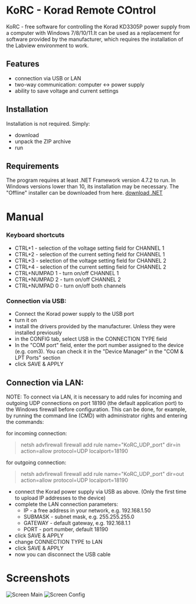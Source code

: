 # KoRC - Korad Remote COntrol
KoRC - free software for controlling the Korad KD3305P power supply from a computer with Windows 7/8/10/11.It can be used as a replacement for software provided by the manufacturer, which requires the installation of the Labview environment to work.

## Features
* connection via USB or LAN
* two-way communication: computer <-> power supply
* ability to save voltage and current settings

## Installation
Installation is not required. Simply:
* download
* unpack the ZIP archive
* run

## Requirements

The program requires at least .NET Framework version 4.7.2 to run. In Windows versions lower than 10, its installation may be necessary. The "Offline" installer can be downloaded from here.
[download .NET](https://dotnet.microsoft.com/en-us/download/dotnet-framework/thank-you/net481-offline-installer)

# Manual

### Keyboard shortcuts

* CTRL+1 - selection of the voltage setting field for CHANNEL 1
* CTRL+2 - selection of the current setting field for CHANNEL 1
* CTRL+3 - selection of the voltage setting field for CHANNEL 2
* CTRL+4 - selection of the current setting field for CHANNEL 2
* CTRL+NUMPAD 1 - turn on/off CHANNEL 1
* CTRL+NUMPAD 2 - turn on/off CHANNEL 2
* CTRL+NUMPAD 0 - turn on/off both channels

### Connection via USB:

* Connect the Korad power supply to the USB port
* turn it on
* install the drivers provided by the manufacturer. Unless they were installed previously
* in the CONFIG tab, select USB in the CONNECTION TYPE field
* In the "COM port" field, enter the port number assigned to the device (e.g. com3). You can check it in the "Device Manager" in the "COM & LPT Ports" section
* click SAVE & APPLY

## Connection via LAN:

NOTE: To connect via LAN, it is necessary to add rules for incoming and outgoing UDP connections on port 18190 (the default application port) to the Windows firewall before configuration. This can be done, for example, by running the command line (CMD) with administrator rights and entering the commands:

for incoming connection:
>netsh advfirewall firewall add rule name="KoRC_UDP_port" dir=in action=allow protocol=UDP localport=18190

for outgoing connection:
>netsh advfirewall firewall add rule name="KoRC_UDP_port" dir=out action=allow protocol=UDP localport=18190

* connect the Korad power supply via USB as above. (Only the first time to upload IP addresses to the device)
* complete the LAN connection parameters:
  * IP - a free address in your network, e.g. 192.168.1.50
  * SUBMASK - subnet mask, e.g. 255.255.255.0
  * GATEWAY - default gateway, e.g. 192.168.1.1
  * PORT - port number, default 18190
* click SAVE & APPLY
* change CONNECTION TYPE to LAN
* click SAVE & APPLY
* now you can disconnect the USB cable

# Screenshots
![Screen Main](https://korc.code-zz.eu/g/zrzuty/www___03.03.2025_212244.jpg)
![Screen Config](https://korc.code-zz.eu/g/zrzuty/www___03.03.2025_212246.jpg)
